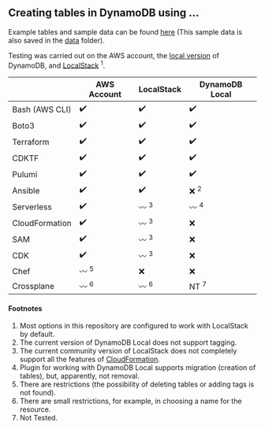 ## Creating tables in DynamoDB using ...

Example tables and sample data can be found [here](https://docs.aws.amazon.com/amazondynamodb/latest/developerguide/SampleData.html) (This sample data is also saved in the [data](/data/) folder).

Testing was carried out on the AWS account, the [local version](https://docs.aws.amazon.com/amazondynamodb/latest/developerguide/DynamoDBLocal.DownloadingAndRunning.html) of DynamoDB, and [LocalStack](https://localstack.cloud/) <sup>1</sup>.



|                | AWS Account        | LocalStack         | DynamoDB Local     |
| -------------- | ------------------ | ------------------ | ------------------ |
| Bash (AWS CLI) | :heavy_check_mark: | :heavy_check_mark: | :heavy_check_mark: |
| Boto3          | :heavy_check_mark: | :heavy_check_mark: | :heavy_check_mark: |
| Terraform      | :heavy_check_mark: | :heavy_check_mark: | :heavy_check_mark: |
| CDKTF          | :heavy_check_mark: | :heavy_check_mark: | :heavy_check_mark: |
| Pulumi         | :heavy_check_mark: | :heavy_check_mark: | :heavy_check_mark: |
| Ansible        | :heavy_check_mark: | :heavy_check_mark: | :x: <sup>2</sup>   |
| Serverless     | :heavy_check_mark: | :wavy_dash: <sup>3</sup> | :wavy_dash: <sup>4</sup> |
| CloudFormation | :heavy_check_mark: | :wavy_dash: <sup>3</sup> | :x:          |
| SAM            | :heavy_check_mark: | :wavy_dash: <sup>3</sup> | :x:          |
| CDK            | :heavy_check_mark: | :wavy_dash: <sup>3</sup> | :x:          |
| Chef           | :wavy_dash: <sup>5</sup> | :x:                | :x:          |
| Crossplane     | :wavy_dash: <sup>6</sup> | :wavy_dash: <sup>6</sup>  | NT <sup>7</sup>   |



#### Footnotes

1. Most options in this repository are configured to work with LocalStack by default.
2. The current version of DynamoDB Local does not support tagging.
3. The current community version of LocalStack does not completely support all the features of [CloudFormation](https://docs.localstack.cloud/user-guide/aws/cloudformation/).
4. Plugin for working with DynamoDB Local supports migration (creation of tables), but, apparently, not removal.
5. There are restrictions (the possibility of deleting tables or adding tags is not found).
6. There are small restrictions, for example, in choosing a name for the resource.
7. Not Tested.